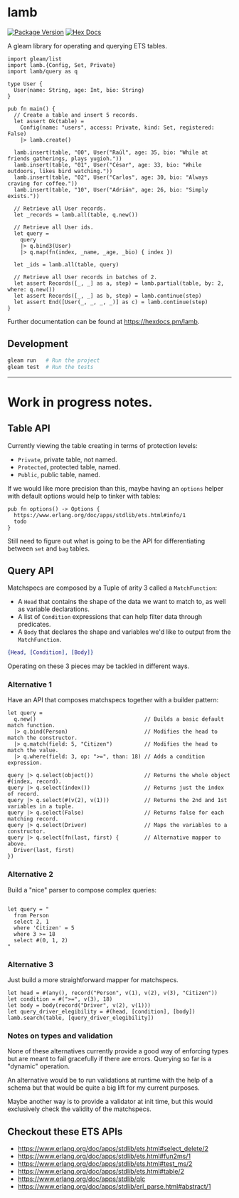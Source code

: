 # lamb

[![Package Version](https://img.shields.io/hexpm/v/lamb)](https://hex.pm/packages/lamb)
[![Hex Docs](https://img.shields.io/badge/hex-docs-ffaff3)](https://hexdocs.pm/lamb/)

A gleam library for operating and querying ETS tables.

```gleam
import gleam/list
import lamb.{Config, Set, Private}
import lamb/query as q

type User {
  User(name: String, age: Int, bio: String)
}

pub fn main() {
  // Create a table and insert 5 records.
  let assert Ok(table) =
    Config(name: "users", access: Private, kind: Set, registered: False)
    |> lamb.create()

  lamb.insert(table, "00", User("Raúl", age: 35, bio: "While at friends gatherings, plays yugioh."))
  lamb.insert(table, "01", User("César", age: 33, bio: "While outdoors, likes bird watching."))
  lamb.insert(table, "02", User("Carlos", age: 30, bio: "Always craving for coffee."))
  lamb.insert(table, "10", User("Adrián", age: 26, bio: "Simply exists."))

  // Retrieve all User records.
  let _records = lamb.all(table, q.new())

  // Retrieve all User ids.
  let query =
    query
    |> q.bind3(User)
    |> q.map(fn(index, _name, _age, _bio) { index })

  let _ids = lamb.all(table, query)

  // Retrieve all User records in batches of 2.
  let assert Records([_, _] as a, step) = lamb.partial(table, by: 2, where: q.new())
  let assert Records([_, _] as b, step) = lamb.continue(step)
  let assert End([User(_, _, _, _)] as c) = lamb.continue(step)
}
```

Further documentation can be found at <https://hexdocs.pm/lamb>.

## Development

```sh
gleam run   # Run the project
gleam test  # Run the tests
```

---

# Work in progress notes.

## Table API

Currently viewing the table creating in terms of protection levels:
  - `Private`, private table, not named.
  - `Protected`, protected table, named.
  - `Public`, public table, named.

If we would like more precision than this, maybe having an `options` helper with default options would
help to tinker with tables:

```gleam
pub fn options() -> Options {
  https://www.erlang.org/doc/apps/stdlib/ets.html#info/1
  todo
}
```

Still need to figure out what is going to be the API for differentiating between `set` and `bag` tables.

## Query API

Matchspecs are composed by a Tuple of arity 3 called a `MatchFunction`:

- A `Head` that contains the shape of the data we want to match to, as well as variable declarations.
- A list of `Condition` expressions that can help filter data through predicates.
- A `Body` that declares the shape and variables we'd like to output from the `MatchFunction`.

```erlang
{Head, [Condition], [Body]}
```

Operating on these 3 pieces may be tackled in different ways.

### Alternative 1

Have an API that composes matchspecs together with a builder pattern:

```gleam
let query =
  q.new()                                  // Builds a basic default match function.
  |> q.bind(Person)                        // Modifies the head to match the constructor.
  |> q.match(field: 5, "Citizen")          // Modifies the head to match the value.
  |> q.where(field: 3, op: ">=", than: 18) // Adds a condition expression.

query |> q.select(object())                // Returns the whole object #(index, record).
query |> q.select(index())                 // Returns just the index of record.
query |> q.select(#(v(2), v(1)))           // Returns the 2nd and 1st variables in a tuple.
query |> q.select(False)                   // Returns false for each matching record.
query |> q.select(Driver)                  // Maps the variables to a constructor.
query |> q.select(fn(last, first) {        // Alternative mapper to above.
  Driver(last, first)
})
```

### Alternative 2

Build a "nice" parser to compose complex queries:

```gleam

let query = "
  from Person
  select 2, 1
  where 'Citizen' = 5
  where 3 >= 18
  select #(0, 1, 2)
"
```

### Alternative 3

Just build a more straightforward mapper for matchspecs.

```gleam
let head = #(any(), record("Person", v(1), v(2), v(3), "Citizen"))
let condition = #(">=", v(3), 18)
let body = body(record("Driver", v(2), v(1)))
let query_driver_elegibility = #(head, [condition], [body])
lamb.search(table, [query_driver_elegibility])
```

### Notes on types and validation

None of these alternatives currently provide a good way of enforcing types but are meant to fail gracefully if
there are errors. Querying so far is a "dynamic" operation.

An alternative would be to run validations at runtime with the help of a schema but that would
be quite a big lift for my current purposes.

Maybe another way is to provide a validator at init time, but this would exclusively check the validity of the
matchspecs.

## Checkout these ETS APIs

* https://www.erlang.org/doc/apps/stdlib/ets.html#select_delete/2
* https://www.erlang.org/doc/apps/stdlib/ets.html#fun2ms/1
* https://www.erlang.org/doc/apps/stdlib/ets.html#test_ms/2
* https://www.erlang.org/doc/apps/stdlib/ets.html#table/2
* https://www.erlang.org/doc/apps/stdlib/qlc
* https://www.erlang.org/doc/apps/stdlib/erl_parse.html#abstract/1
